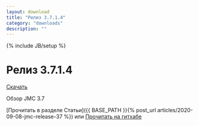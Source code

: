 ```yaml
---
layout: download
title: "Релиз 3.7.1.4"
category: "downloads"
description: ""
---
```

{% include JB/setup %}

# Релиз 3.7.1.4

[Скачать](https://github.com/nerevar/jmc/releases/download/3.7.1.4/jmc3714.zip)

Обзор JMC 3.7

[Прочитать в разделе Статьи]({{ BASE_PATH }}{% post_url articles/2020-09-08-jmc-release-37 %})
или
[Прочитать на гитхабе](https://github.com/konelav/jmc/releases/tag/3710)

